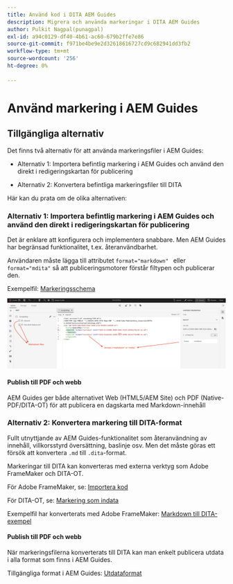 ```yaml
---
title: Använd kod i DITA AEM Guides
description: Migrera och använda markeringar i DITA AEM Guides
author: Pulkit Nagpal(punagpal)
exl-id: a94c0129-df40-4b61-ac60-679b2ffe7e86
source-git-commit: f971be4be9e2d32618616727cd9c682941dd3fb2
workflow-type: tm+mt
source-wordcount: '256'
ht-degree: 0%

---
```


# Använd markering i AEM Guides

## Tillgängliga alternativ

Det finns två alternativ för att använda markeringsfiler i AEM Guides:

- Alternativ 1: Importera befintlig markering i AEM Guides och använd den direkt i redigeringskartan för publicering

- Alternativ 2: Konvertera befintliga markeringsfiler till DITA

Här kan du prata om de olika alternativen:

### Alternativ 1: Importera befintlig markering i AEM Guides och använd den direkt i redigeringskartan för publicering

Det är enklare att konfigurera och implementera snabbare. Men AEM Guides har begränsad funktionalitet, t.ex. återanvändbarhet.

Användaren måste lägga till attributet `format="markdown" ` eller `format="mdita"` så att publiceringsmotorer förstår filtypen och publicerar den.

Exempelfil: [Markeringsschema](https://acrobat.adobe.com/id/urn:aaid:sc:AP:da31137e-be84-44fb-8974-d038eeff0283)

![skärmbild för referens](../../assets/authoring/markdown_map.png)


#### Publish till PDF och webb

AEM Guides ger både alternativet Web (HTML5/AEM Site) och PDF (Native-PDF/DITA-OT) för att publicera en dagskarta med Markdown-innehåll

### Alternativ 2: Konvertera markering till DITA-format

Fullt utnyttjande av AEM Guides-funktionalitet som återanvändning av innehåll, villkorsstyrd översättning, baslinje osv. Men det måste göras ett försök att konvertera `.md` till `.dita`-format.

Markeringar till DITA kan konverteras med externa verktyg som Adobe FrameMaker och DITA-OT.


För Adobe FrameMaker, se: [Importera kod](https://www.adobe.com/in/products/framemaker/features.html#import-markdown)

För DITA-OT, se: [Markering som indata](https://www.dita-ot.org/dev/topics/markdown-input.html)

Exempelfil har konverterats med Adobe FrameMaker: [Markdown till DITA-exempel](https://acrobat.adobe.com/id/urn:aaid:sc:AP:874881f3-ba43-410c-abc6-2df899536d79)

#### Publish till PDF och webb

När markeringsfilerna konverterats till DITA kan man enkelt publicera utdata i alla format som finns i AEM Guides.

Tillgängliga format i AEM Guides: [Utdataformat](../../../../user-guide/generate-output-understand-presets.md)

